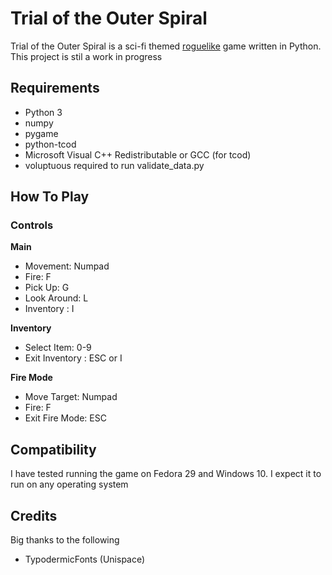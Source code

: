 # Trial of the Outer Spiral
Trial of the Outer Spiral is a sci-fi themed [roguelike](https://en.wikipedia.org/wiki/Roguelike) game written in Python. This project is stil a work in progress

## Requirements
  * Python 3
  * numpy
  * pygame
  * python-tcod
  * Microsoft Visual C++ Redistributable or GCC (for tcod)
  * voluptuous required to run validate_data.py
 

## How To Play
### Controls
**Main**
* Movement: Numpad
* Fire: F
* Pick Up: G
* Look Around: L
* Inventory : I

**Inventory**
* Select Item: 0-9
* Exit Inventory : ESC or I

**Fire Mode**
* Move Target: Numpad
* Fire: F
* Exit Fire Mode: ESC

## Compatibility
I have tested running the game on Fedora 29 and Windows 10. I expect it to run on any operating system

## Credits
Big thanks to the following

* TypodermicFonts (Unispace)

  
